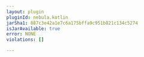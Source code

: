 ```yaml
---
layout: plugin
pluginId: nebula.kotlin
jarSha1: 887c3e42a1e7c6a175bffa9c951b821c134c5274
isJarAvailable: true
error: NONE
violations: []

---
```

